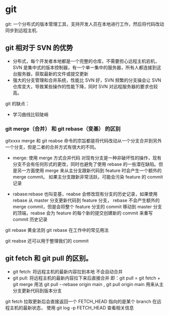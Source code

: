 # git

git: 一个分布式的版本管理工具，支持开发人员在本地进行工作，然后将代码改动同步到远程主机.

## git 相对于 SVN 的优势

- 分布式，每个开发者本地都是一个完整的仓库，不需要担心远程主机宕机， SVN 是集中式的版本控制器，有一个单一集中的服务器，所有人都连接到这台服务器，获取最新的文件或提交更新
- 强大的分支管理和合并系统，性能比 SVN 好，SVN 频繁的分支操会让 SVN 仓库变大，导致某些操作的性能下降，同时 SVN 对远程服务器的要求也较高。

git 的缺点：

- 学习曲线比较陡峭

### git merge（合并） 和 git rebase（变基） 的区别

gitxxxx merge 和 git reabse 命令的宗旨都是将代码改动从一个分支合并到另外一个分支，但是二者的合并方式有很大的不同。

- merge: 使用 merge 方式合并代码 对现有分支是一种非破坏性的操作，现有分支不会有任何形式的更改，同时也避免了使用 rebase 的一些潜在缺陷。但是另一方面使用 merge 来从主分支跟新代码到 feature 时会产生一个额外的 merge commit。 如果主分支跟新非常活跃，可能会污染 feature 的 commit 记录

- rabase:rebase 也叫变基，reabse 会修改现有分支的历史记录，如果使用 rebase 从 master 分支更新代码到 feature 分支， rebase 不会产生额外的 merge commit，但是会将整个 feature 分支的 commit 移动到 master 分支的顶端，reabse 会为 feature 的每个新的提交创建新的 commit 来重写 commit 历史记录

git rebase 黄金法则
git rebase 在工作中的常见用法

git reabse 还可以用于整理我们的 commit

## git fetch 和 git pull 的区别。

- git fetch: 将远程主机的最新内容拉到本地 不会自动合并
- git pull: 将远程主机的最新内容拉下来后直接合并 即：git pull = git fetch + git merge
  用法 git pull --rebase origin main , git pull origin main 用来从主分支更新代码到版本分支

git fetch 拉取更新后会直接返回一个 FETCH_HEAD 指向的是某个 branch 在远程主机的最新状态，
使用 git log -p FETCH_HEAD 查看相关信息
